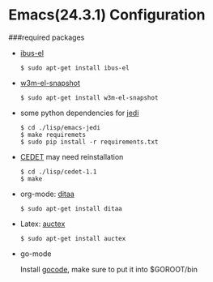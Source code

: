 Emacs(24.3.1) Configuration
===========

###required packages

* [ibus-el](http://www.emacswiki.org/emacs/IBusMode)

  ```shell
  $ sudo apt-get install ibus-el
  ```
  
* [w3m-el-snapshot](http://www.emacswiki.org/emacs/emacs-w3m)

  ```shell
  $ sudo apt-get install w3m-el-snapshot
  ```
  
* some python dependencies for [jedi](http://tkf.github.io/emacs-jedi/)

  ```shell
  $ cd ./lisp/emacs-jedi
  $ make requiremets
  $ sudo pip install -r requirements.txt
  ```
  
* [CEDET](http://cedet.sourceforge.net/) may need reinstallation

  ```shell
  $ cd ./lisp/cedet-1.1
  $ make
  ```

* org-mode: [ditaa](http://ditaa.sourceforge.net/)

  ```shell
  $ sudo apt-get install ditaa
  ```
  
* Latex: [auctex](https://www.gnu.org/software/auctex/)

  ```shell
  $ sudo apt-get install auctex
  ```

* go-mode

  Install [gocode](https://github.com/nsf/gocode), make sure to put it into $GOROOT/bin
